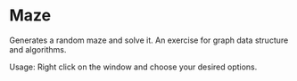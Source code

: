 # Maze
Generates a random maze and solve it. An exercise for graph data structure and algorithms.

Usage: Right click on the window and choose your desired options.

